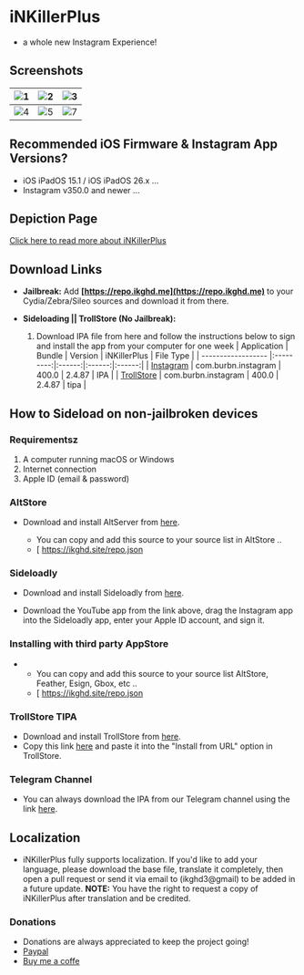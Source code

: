 # iNKillerPlus
* a whole new Instagram Experience!

## Screenshots
| ![1](https://github.com/user-attachments/assets/3f0b0f8a-30c0-42df-96b6-86699f841546) | ![2](https://github.com/user-attachments/assets/dba2fbaa-a5bf-4d7d-92f1-0521f900a417) | ![3](https://github.com/user-attachments/assets/7b6ff478-03a1-48d9-a390-85d7a284ae43)|
|---|---|---|
|  ![4](https://github.com/user-attachments/assets/8a5d530c-b5f4-41c2-a3e0-c2ff5de76c5d) | ![5](https://github.com/user-attachments/assets/43ca6386-b559-442c-bdf3-5c9a3401bfb1) | ![7](https://github.com/user-attachments/assets/b5aa8ba5-673a-432a-a243-c43d6e11b7be) |

## Recommended iOS Firmware & Instagram App Versions?
* iOS iPadOS 15.1 / iOS iPadOS 26.x ...
* Instagram v350.0 and newer ...


## Depiction Page
[Click here to read more about iNKillerPlus](https://repo.ikghd.me/depictions/?p=me.ikghd.inkplus)

## Download Links

* **Jailbreak:** Add __[https://repo.ikghd.me](https://repo.ikghd.me)__ to your Cydia/Zebra/Sileo sources and download it from there.
* **Sideloading || TrollStore (No Jailbreak):**

    1. Download IPA file from here and follow the instructions below to sign and install the app from your computer for one week
        | Application | Bundle | Version | iNKillerPlus | File Type |
        | ------------------ |:---------:|:------:|:------:|:------:|
        | [Instagram](https://ikghd.site/ipa/Instagram_400.0_iNKillerPlus_2.4.87.ipa) | com.burbn.instagram | 400.0 | 2.4.87 | IPA |
        | [TrollStore](https://ikghd.site/ipa/Instagram_400.0_iNKillerPlus_2.4.87_TrollStore.tipa) | com.burbn.instagram | 400.0 | 2.4.87 | tipa |


## How to Sideload on non-jailbroken devices
### Requirementsz
1. A computer running macOS or Windows
2. Internet connection
3. Apple ID (email & password)


### AltStore
* Download and install AltServer from [here](https://altstore.io).

    * You can copy and add this source to your source list in AltStore ..
    * [ https://ikghd.site/repo.json


### Sideloadly
* Download and install Sideloadly from [here](https://sideloadly.io).

* Download the YouTube app from the link above, drag the Instagram app into the Sideloadly app, enter your Apple ID account, and sign it.


### Installing with third party AppStore
*
    * You can copy and add this source to your source list AltStore, Feather, Esign, Gbox, etc ..
    * [ https://ikghd.site/repo.json


### TrollStore TIPA
* Download and install TrollStore from [here](https://github.com/opa334/TrollStore).
* Copy this link [here](https://ikghd.site/ipa/Instagram_400.0_iNKillerPlus_2.4.87_TrollStore.tipa) and paste it into the "Install from URL" option in TrollStore.


### Telegram Channel
* You can always download the IPA from our Telegram channel using the link [here](https://t.me/ikgipa).


## Localization
* iNKillerPlus fully supports localization. If you'd like to add your language, please download the base file, translate it completely, then open a pull request or send it via email to (ikghd3@gmail) to be added in a future update.
**NOTE:** You have the right to request a copy of iNKillerPlus after translation and be credited.

### Donations
* Donations are always appreciated to keep the project going!
* [Paypal](https://www.paypal.com/donate/?hosted_button_id=HG4NT5LFR29DW)
* [Buy me a coffe](https://www.buymeacoffee.com/ikghd)
